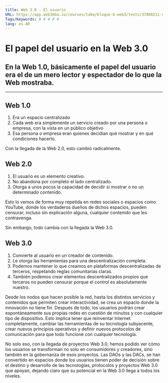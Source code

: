 ```yaml
---
title: Web 3.0 - El usuario
URL: https://app.web3mba.io/courses/take/bloque-6-web3/texts/37868211-u3-02-web-3-0-el-usuario
Tags/Keywords: # # # # #
lang: es-AR
---
```

# El papel del usuario en la Web 3.0

## En la Web 1.0, básicamente el papel del usuario era el de un mero lector y espectador de lo que la Web mostraba. 

---

## Web 1.0 

1. Era un espacio centralizado
2. Cada web era simplemente un servicio creado por una persona o empresa, con la vista en un público objetivo
3. Esa persona o empresa eran quienes decidían qué mostrar y en qué condiciones hacerlo.

Con la llegada de la Web 2.0, esto cambió radicalmente.

  

## Web 2.0

1. El usuario es un elemento creativo. 
2. No abandona por completo el lado centralizado. 
3. Otorga a unos pocos la capacidad de decidir si mostrar o no un determinado contenido. 

Esto lo vemos de forma muy repetida en redes sociales o espacios como YouTube, donde los verdaderos dueños de dichos espacios, pueden censurar, incluso sin explicación alguna, cualquier contenido que les contravenga. 

Sin embargo, todo cambia con la llegada la Web 3.0. 

  

## Web 3.0

1. Convierte al usuario en un creador de contenido.
2. Le otorga las herramientas para una descentralización completa.
3. Podemos mantener lo que creamos en plataformas descentralizadas de terceros, respetando reglas comunitarias claras.
4. También podemos crear elementos descentralizados propios que terceros no pueden censurar porque el control es absolutamente nuestro.

Desde los nodos que hacen posible la red, hasta los distintos servicios y contenidos que permiten crear interactividad, se crea un espacio donde la innovación no tiene fin. Después de todo, los usuarios podrán crear espontáneamente sus propias redes en cuestión de minutos y con cualquier tipo de dispositivo. Esto implica tener que reinventar Internet completamente, cambiar las herramientas de su tecnología subyacente, crear nuevos principios operativos y definir nuevos protocolos de comunicación para que todo funcione con cualquier tecnología.

No solo eso, con la llegada de proyectos Web 3.0, hemos podido ver cómo los usuarios se transforman no solo en consumidores y creadores, sino también en la gobernanza de esos proyectos. Las DAOs y las DACs, se han convertido en espacios donde los usuarios tienen poder de decisión sobre el destino y desarrollo de las tecnologías, protocolos y proyectos Web 3.0 que apoyan, dejando claro que su potencial en la Web 3.0 llega a todos los niveles.